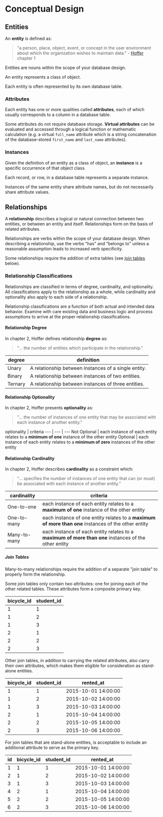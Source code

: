 # Conceptual Design

## Entities

An **entity** is defined as:

> "a person, place, object, event, or concept in the user environment about which the organization wishes to maintain data." - [Hoffer](/README/#accompanying-textbook) chapter 1

Entities are nouns within the scope of your database design.

An entity represents a class of object.

Each entity is often represented by its own database table.

### Attributes

Each entity has one or more qualities called **attributes**, each of which usually corresponds to a column in a database table.

Some attributes do not require database storage. **Virtual attributes** can be evaluated and accessed through a logical function or mathematic calculation
 (e.g. a virtual `full_name` attribute which is a string concatenation of the database-stored `first_name` and `last_name` attributes).

### Instances

Given the definition of an entity as a class of object, an **instance** is a specific occurrence of that object class.

Each record, or row, in a database table represents a separate instance.

Instances of the same entity share attribute names, but do not necessarily share attribute values.







## Relationships

A **relationship** describes a logical or natural connection between two entities, or between an entity and itself. Relationships form on the basis of related attributes.

Relationships are verbs within the scope of your database design. When describing a relationship, use the verbs "has" and "belongs to" unless a reasonable assumption leads to increased verb specificity.

Some relationships require the addition of extra tables (see [join tables](#join-tables) below).

### Relationship Classifications

Relationships are classified in terms of degree, cardinality, and optionality. All classifications apply to the relationship as a whole, while
 cardinality and optionality also apply to each side of a relationship.

Relationship classifications are a function of both actual and intended data behavior. Examine with care existing data and business logic and process assumptions to arrive at the proper relationship classifications.

#### Relationship Degree

In chapter 2, Hoffer defines relationship **degree** as:

 > "... the number of entities which participate in the relationship."

 degree | definition
 --- | ---
 Unary | A relationship between instances of a single entity.
 Binary | A relationship between instances of two entities.
 Ternary | A relationship between instances of three entities.

 #### Relationship Optionality

 In chapter 2, Hoffer presents **optionality** as:

 > "... the number of instances of one entity that may be associated with each instance of another entity."

 optionality | criteria
 --- | --- | ---
 Not Optional | each instance of each entity relates to a **minimum of one** instance of the other entity
 Optional | each instance of each entity relates to a **minimum of zero** instances of the other entity

#### Relationship Cardinality

 In chapter 2, Hoffer describes **cardinality** as a constraint which:

 > "... specifies the number of instances of one entity that can (or must) be associated with each instance of another entity."

cardinality | criteria
--- | ---
One-to-one | each instance of each entity relates to a **maximum of one** instance of the other entity
One-to-many | each instance of one entity relates to a **maximum of more than one** instances of the other entity
Many-to-many | each instance of each entity relates to a **maximum of more than one** instances of the other entity

##### Join Tables

 Many-to-many relationships require the addition of a separate "join table" to properly form the relationship.

 Some join tables only contain two attributes: one for joining each of the other related tables. These attributes form a composite primary key.

 bicycle_id | student_id
 --- | ---
 1 | 1
 1 | 2
 1 | 3
 2 | 1
 2 | 2
 2 | 3

 Other join tables, in addition to carrying the related attributes, also carry their own attributes, which makes them eligible for consideration as stand-alone entities.

 bicycle_id | student_id | rented_at
 --- | --- | ---
 1 | 1 | 2015-10-01 14:00:00
 1 | 2 | 2015-10-02 14:00:00
 1 | 3 | 2015-10-03 14:00:00
 2 | 1 | 2015-10-04 14:00:00
 2 | 2 | 2015-10-05 14:00:00
 2 | 3 | 2015-10-06 14:00:00

 For join tables that are stand-alone entities, is acceptable to include an additional attribute to serve as the primary key.

 id | bicycle_id | student_id | rented_at
 --- | --- | --- | ---
 1 | 1 | 1 | 2015-10-01 14:00:00
 2 | 1 | 2 | 2015-10-02 14:00:00
 3 | 1 | 3 | 2015-10-03 14:00:00
 4 | 2 | 1 | 2015-10-04 14:00:00
 5 | 2 | 2 | 2015-10-05 14:00:00
 6 | 2 | 3 | 2015-10-06 14:00:00
